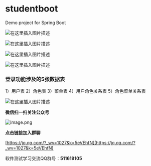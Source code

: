# studentboot
Demo project for Spring Boot

![在这里插入图片描述](https://img-blog.csdnimg.cn/20191222225849228.png?x-oss-process=image/watermark,type_ZmFuZ3poZW5naGVpdGk,shadow_10,text_aHR0cHM6Ly9ibG9nLmNzZG4ubmV0L3FxXzM3MjUxODk3,size_16,color_FFFFFF,t_70)

![在这里插入图片描述](https://img-blog.csdnimg.cn/20200101223234504.png?x-oss-process=image/watermark,type_ZmFuZ3poZW5naGVpdGk,shadow_10,text_aHR0cHM6Ly9ibG9nLmNzZG4ubmV0L3FxXzM3MjUxODk3,size_16,color_FFFFFF,t_70)

![在这里插入图片描述](https://img-blog.csdnimg.cn/20191227225704687.png?x-oss-process=image/watermark,type_ZmFuZ3poZW5naGVpdGk,shadow_10,text_aHR0cHM6Ly9ibG9nLmNzZG4ubmV0L3FxXzM3MjUxODk3,size_16,color_FFFFFF,t_70)

![在这里插入图片描述](https://img-blog.csdnimg.cn/20191225235421860.png?x-oss-process=image/watermark,type_ZmFuZ3poZW5naGVpdGk,shadow_10,text_aHR0cHM6Ly9ibG9nLmNzZG4ubmV0L3FxXzM3MjUxODk3,size_16,color_FFFFFF,t_70)

### 登录功能涉及的5张数据表
1）用户表
2）角色表
3）菜单表
4）用户角色关系表
5）角色菜单关系表

![在这里插入图片描述](https://img-blog.csdnimg.cn/20191222234054634.png?x-oss-process=image/watermark,type_ZmFuZ3poZW5naGVpdGk,shadow_10,text_aHR0cHM6Ly9ibG9nLmNzZG4ubmV0L3FxXzM3MjUxODk3,size_16,color_FFFFFF,t_70)

**微信扫一扫关注公众号**

![image.png](https://imgconvert.csdnimg.cn/aHR0cHM6Ly91cGxvYWQtaW1hZ2VzLmppYW5zaHUuaW8vdXBsb2FkX2ltYWdlcy8xMDAyNzkwMC0yMzM2ODlhNjQ1YTM2YTEyLnBuZw?x-oss-process=image/format,png#pic_center)

**点击链接加入群聊**

[https://jq.qq.com/?_wv=1027&k=5eVEhfN](https://jq.qq.com/?_wv=1027&k=5eVEhfN)

软件测试学习交流QQ群号：**511619105**
